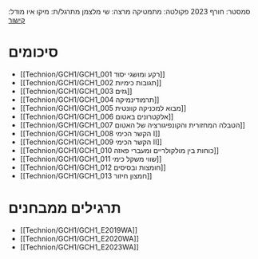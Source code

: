 סמסטר: חורף 2023
פקולטה: מתמטיקה
מרצה: שי מלצמן
מתרגל/ת: מיקו איו
מודל: [קישור](https://moodle2223.technion.ac.il/course/view.php?id=529)

# סיכומים
- [[Technion/GCH1/GCH1_001 רקע ומושגי יסוד]]
- [[Technion/GCH1/GCH1_002 תגובות כימיות]]
- [[Technion/GCH1/GCH1_003 גזים]]
- [[Technion/GCH1/GCH1_004 תרמודינמיקה]]
- [[Technion/GCH1/GCH1_005 מבוא למכניקה קוונטית]]
- [[Technion/GCH1/GCH1_006 אלקטרונים באטום]]
- [[Technion/GCH1/GCH1_007 הטבלה המחזורית והקונפיגורציה של האטום]]
- [[Technion/GCH1/GCH1_008 הקשר הכימי I]]
- [[Technion/GCH1/GCH1_009 הקשר הכימי II]]
- [[Technion/GCH1/GCH1_010 כוחות בין מולקולריים ומעברי פאזה]]
- [[Technion/GCH1/GCH1_011 שווי משקל כימי]]
- [[Technion/GCH1/GCH1_012 חומצות ובסיסים]]
- [[Technion/GCH1/GCH1_013 חמצון חיזור]]

# תרגילים ממבחנים
- [[Technion/GCH1/GCH1_E2019WA]]
- [[Technion/GCH1/GCH1_E2020WA]]
- [[Technion/GCH1/GCH1_E2023WA]]